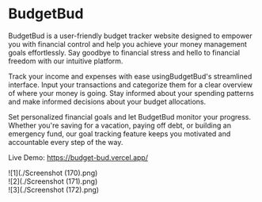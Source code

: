 # BudgetBud
 
BudgetBud is a user-friendly budget tracker website designed to empower you with financial control and help you achieve your money management goals effortlessly. Say goodbye to financial stress and hello to financial freedom with our intuitive platform.

Track your income and expenses with ease usingBudgetBud's streamlined interface. Input your transactions and categorize them for a clear overview of where your money is going. Stay informed about your spending patterns and make informed decisions about your budget allocations.

Set personalized financial goals and let BudgetBud monitor your progress. Whether you're saving for a vacation, paying off debt, or building an emergency fund, our goal tracking feature keeps you motivated and accountable every step of the way.

Live Demo: https://budget-bud.vercel.app/

![1](./Screenshot (170).png)\
![2](./Screenshot (171).png)\
![3](./Screenshot (172).png)
